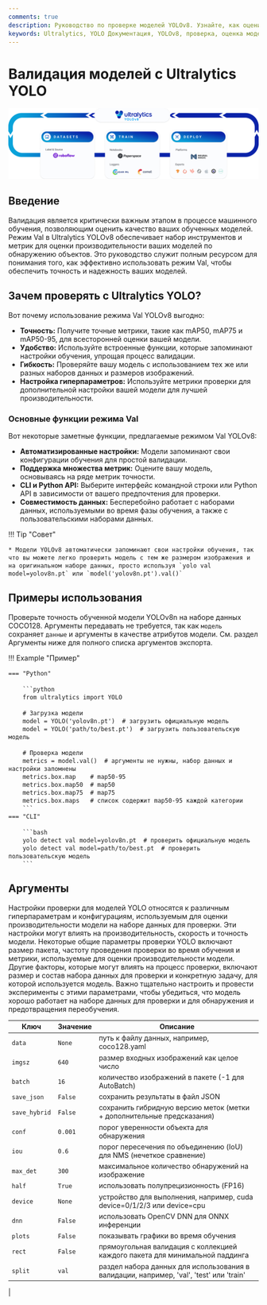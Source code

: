 ```yaml
---
comments: true
description: Руководство по проверке моделей YOLOv8. Узнайте, как оценить производительность ваших моделей YOLO, используя параметры проверки и метрики с примерами на Python и CLI.
keywords: Ultralytics, YOLO Документация, YOLOv8, проверка, оценка модели, гиперпараметры, точность, метрики, Python, CLI
---
```


# Валидация моделей с Ultralytics YOLO

<img width="1024" src="https://github.com/ultralytics/assets/raw/main/yolov8/banner-integrations.png" alt="Ultralytics YOLO экосистема и интеграции">

## Введение

Валидация является критически важным этапом в процессе машинного обучения, позволяющим оценить качество ваших обученных моделей. Режим Val в Ultralytics YOLOv8 обеспечивает набор инструментов и метрик для оценки производительности ваших моделей по обнаружению объектов. Это руководство служит полным ресурсом для понимания того, как эффективно использовать режим Val, чтобы обеспечить точность и надежность ваших моделей.

## Зачем проверять с Ultralytics YOLO?

Вот почему использование режима Val YOLOv8 выгодно:

- **Точность:** Получите точные метрики, такие как mAP50, mAP75 и mAP50-95, для всесторонней оценки вашей модели.
- **Удобство:** Используйте встроенные функции, которые запоминают настройки обучения, упрощая процесс валидации.
- **Гибкость:** Проверяйте вашу модель с использованием тех же или разных наборов данных и размеров изображений.
- **Настройка гиперпараметров:** Используйте метрики проверки для дополнительной настройки вашей модели для лучшей производительности.

### Основные функции режима Val

Вот некоторые заметные функции, предлагаемые режимом Val YOLOv8:

- **Автоматизированные настройки:** Модели запоминают свои конфигурации обучения для простой валидации.
- **Поддержка множества метрик:** Оцените вашу модель, основываясь на ряде метрик точности.
- **CLI и Python API:** Выберите интерфейс командной строки или Python API в зависимости от вашего предпочтения для проверки.
- **Совместимость данных:** Бесперебойно работает с наборами данных, используемыми во время фазы обучения, а также с пользовательскими наборами данных.

!!! Tip "Совет"

    * Модели YOLOv8 автоматически запоминают свои настройки обучения, так что вы можете легко проверить модель с тем же размером изображения и на оригинальном наборе данных, просто используя `yolo val model=yolov8n.pt` или `model('yolov8n.pt').val()`

## Примеры использования

Проверьте точность обученной модели YOLOv8n на наборе данных COCO128. Аргументы передавать не требуется, так как `модель` сохраняет `данные` и аргументы в качестве атрибутов модели. См. раздел Аргументы ниже для полного списка аргументов экспорта.

!!! Example "Пример"

    === "Python"

        ```python
        from ultralytics import YOLO

        # Загрузка модели
        model = YOLO('yolov8n.pt')  # загрузить официальную модель
        model = YOLO('path/to/best.pt')  # загрузить пользовательскую модель

        # Проверка модели
        metrics = model.val()  # аргументы не нужны, набор данных и настройки запомнены
        metrics.box.map    # map50-95
        metrics.box.map50  # map50
        metrics.box.map75  # map75
        metrics.box.maps   # список содержит map50-95 каждой категории
        ```
    === "CLI"

        ```bash
        yolo detect val model=yolov8n.pt  # проверить официальную модель
        yolo detect val model=path/to/best.pt  # проверить пользовательскую модель
        ```

## Аргументы

Настройки проверки для моделей YOLO относятся к различным гиперпараметрам и конфигурациям, используемым для оценки производительности модели на наборе данных для проверки. Эти настройки могут влиять на производительность, скорость и точность модели. Некоторые общие параметры проверки YOLO включают размер пакета, частоту проведения проверки во время обучения и метрики, используемые для оценки производительности модели. Другие факторы, которые могут влиять на процесс проверки, включают размер и состав набора данных для проверки и конкретную задачу, для которой используется модель. Важно тщательно настроить и провести эксперименты с этими параметрами, чтобы убедиться, что модель хорошо работает на наборе данных для проверки и для обнаружения и предотвращения переобучения.

| Ключ          | Значение | Описание                                                                                |
| ------------- | -------- | --------------------------------------------------------------------------------------- |
| `data`        | `None`   | путь к файлу данных, например, coco128.yaml                                             |
| `imgsz`       | `640`    | размер входных изображений как целое число                                              |
| `batch`       | `16`     | количество изображений в пакете (-1 для AutoBatch)                                      |
| `save_json`   | `False`  | сохранить результаты в файл JSON                                                        |
| `save_hybrid` | `False`  | сохранить гибридную версию меток (метки + дополнительные предсказания)                  |
| `conf`        | `0.001`  | порог уверенности объекта для обнаружения                                               |
| `iou`         | `0.6`    | порог пересечения по объединению (IoU) для NMS (нечеткое сравнение)                     |
| `max_det`     | `300`    | максимальное количество обнаружений на изображение                                      |
| `half`        | `True`   | использовать полупрецизионность (FP16)                                                  |
| `device`      | `None`   | устройство для выполнения, например, cuda device=0/1/2/3 или device=cpu                 |
| `dnn`         | `False`  | использовать OpenCV DNN для ONNX инференции                                             |
| `plots`       | `False`  | показывать графики во время обучения                                                    |
| `rect`        | `False`  | прямоугольная валидация с коллекцией каждого пакета для минимальной паддинга            |
| `split`       | `val`    | раздел набора данных для использования в валидации, например, 'val', 'test' или 'train' |

|

